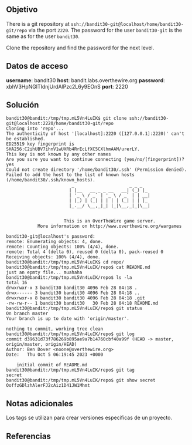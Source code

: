 
## Objetivo

There is a git repository at `ssh://bandit30-git@localhost/home/bandit30-git/repo` via the port `2220`. The password for the user `bandit30-git` is the same as for the user `bandit30`.

Clone the repository and find the password for the next level.
## Datos de acceso

**username**: bandit30
**host**:  bandit.labs.overthewire.org
**password**: xbhV3HpNGlTIdnjUrdAlPzc2L6y9EOnS
**port**: 2220
## Solución

```
bandit30@bandit:/tmp/tmp.mL5Vn4LuIK$ git clone ssh://bandit30-git@localhost:2220/home/bandit30-git/repo
Cloning into 'repo'...
The authenticity of host '[localhost]:2220 ([127.0.0.1]:2220)' can't be established.
ED25519 key fingerprint is SHA256:C2ihUBV7ihnV1wUXRb4RrEcLfXC5CXlhmAAM/urerLY.
This key is not known by any other names
Are you sure you want to continue connecting (yes/no/[fingerprint])? yes
Could not create directory '/home/bandit30/.ssh' (Permission denied).
Failed to add the host to the list of known hosts (/home/bandit30/.ssh/known_hosts).
                         _                     _ _ _
                        | |__   __ _ _ __   __| (_) |_
                        | '_ \ / _` | '_ \ / _` | | __|
                        | |_) | (_| | | | | (_| | | |_
                        |_.__/ \__,_|_| |_|\__,_|_|\__|


                      This is an OverTheWire game server.
            More information on http://www.overthewire.org/wargames

bandit30-git@localhost's password:
remote: Enumerating objects: 4, done.
remote: Counting objects: 100% (4/4), done.
remote: Total 4 (delta 0), reused 0 (delta 0), pack-reused 0
Receiving objects: 100% (4/4), done.
bandit30@bandit:/tmp/tmp.mL5Vn4LuIK$ cd repo/
bandit30@bandit:/tmp/tmp.mL5Vn4LuIK/repo$ cat README.md
just an epmty file... muahaha
bandit30@bandit:/tmp/tmp.mL5Vn4LuIK/repo$ ls -la
total 16
drwxrwxr-x 3 bandit30 bandit30 4096 Feb 28 04:18 .
drwx------ 3 bandit30 bandit30 4096 Feb 28 04:18 ..
drwxrwxr-x 8 bandit30 bandit30 4096 Feb 28 04:18 .git
-rw-rw-r-- 1 bandit30 bandit30   30 Feb 28 04:18 README.md
bandit30@bandit:/tmp/tmp.mL5Vn4LuIK/repo$ git status
On branch master
Your branch is up to date with 'origin/master'.

nothing to commit, working tree clean
bandit30@bandit:/tmp/tmp.mL5Vn4LuIK/repo$ git log
commit d39631d73f786269b895ae9a7b14760cbf40a99f (HEAD -> master, origin/master, origin/HEAD)
Author: Ben Dover <noone@overthewire.org>
Date:   Thu Oct 5 06:19:45 2023 +0000

    initial commit of README.md
bandit30@bandit:/tmp/tmp.mL5Vn4LuIK/repo$ git tag
secret
bandit30@bandit:/tmp/tmp.mL5Vn4LuIK/repo$ git show secret
OoffzGDlzhAlerFJ2cAiz1D41JW1Mhmt
```

## Notas adicionales

Los tags se utilizan para crear versiones específicas de un proyecto.
## Referencias